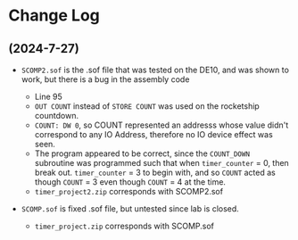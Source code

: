 # Change Log

## (2024-7-27)

- `SCOMP2.sof` is the .sof file that was tested on the DE10, and was shown to work, but there is a bug in the assembly code
    - Line 95
    - `OUT COUNT` instead of `STORE COUNT` was used on the rocketship countdown.
    - `COUNT: DW 0`, so COUNT represented an addresss whose value didn't correspond to any IO Address, therefore no IO device effect was seen.
    - The program appeared to be correct, since the `COUNT_DOWN` subroutine was programmed such that when `timer_counter` = 0, then break out. `timer_counter` = 3 to begin with, and so `COUNT` acted as though `COUNT` = 3 even though `COUNT` = 4 at the time.
    - `timer_project2.zip` corresponds with SCOMP2.sof

- `SCOMP.sof` is fixed .sof file, but untested since lab is closed.
    - `timer_project.zip` corresponds with SCOMP.sof
